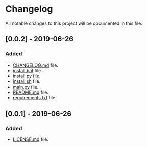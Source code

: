 # Changelog

All notable changes to this project will be documented in this file.

## [0.0.2] - 2019-06-26

### Added

- [CHANGELOG.md](CHANGELOG.md) file.
- [install.bat](install.bat) file.
- [install.py](install.py) file.
- [install.sh](install.sh) file.
- [main.py](main.py) file.
- [README.md](README.md) file.
- [requirements.txt](requirements.txt) file.

## [0.0.1] - 2019-06-26

### Added

- [LICENSE.md](LICENSE.md) file.

